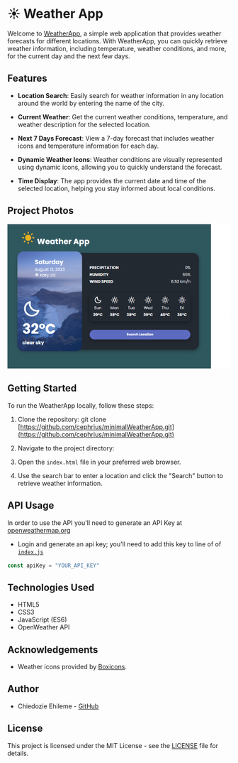 # ☀️ Weather App

Welcome to [WeatherApp](minimal-weather-app-nu.vercel.app), a simple web application that provides weather forecasts for different locations. With WeatherApp, you can quickly retrieve weather information, including temperature, weather conditions, and more, for the current day and the next few days.

## Features

- **Location Search**: Easily search for weather information in any location around the world by entering the name of the city.

- **Current Weather**: Get the current weather conditions, temperature, and weather description for the selected location.

- **Next 7 Days Forecast**: View a 7-day forecast that includes weather icons and temperature information for each day.

- **Dynamic Weather Icons**: Weather conditions are visually represented using dynamic icons, allowing you to quickly understand the forecast.

- **Time Display**: The app provides the current date and time of the selected location, helping you stay informed about local conditions.


## Project Photos
![screenshot](screenshot.png)

## Getting Started

To run the WeatherApp locally, follow these steps:

1. Clone the repository:
git clone [https://github.com/cephrius/minimalWeatherApp.git](https://github.com/cephrius/minimalWeatherApp.git)


2. Navigate to the project directory:


3. Open the `index.html` file in your preferred web browser.

4. Use the search bar to enter a location and click the "Search" button to retrieve weather information.

## API Usage

In order to use the API you'll need to generate an API Key at [openweathermap.org](openweathermap.org)
- Login and generate an api key; you'll need to add this key to line of of [`index.js`](index.js)

```javascript
const apiKey = "YOUR_API_KEY"
```

## Technologies Used

- HTML5
- CSS3
- JavaScript (ES6)
- OpenWeather API

## Acknowledgements

- Weather icons provided by [Boxicons](https://boxicons.com/).

## Author

- Chiedozie Ehileme - [GitHub](https://github.com/Cephrius)

## License

This project is licensed under the MIT License - see the [LICENSE](LICENSE) file for details.
